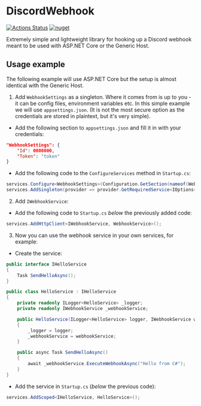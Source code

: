 # DiscordWebhook

[![Actions Status](https://github.com/TraceLD/DiscordWebhook/workflows/build/badge.svg)](https://github.com/TraceLD/DiscordWebhook/actions)
[![nuget](https://img.shields.io/nuget/v/TraceLd.DiscordWebhook)](https://www.nuget.org/packages/TraceLd.DiscordWebhook/)

Extremely simple and lightweight library for hooking up a Discord webhook meant to be used with ASP.NET Core or the Generic Host.

## Usage example

The following example will use ASP.NET Core but the setup is almost identical with the Generic Host.

1. Add `WebhookSettings` as a singleton. Where it comes from is up to you - it can be config files, environment variables etc. In this simple example we will use `appsettings.json`. (It is not the most secure option as the credentials are stored in plaintext, but it's very simple).

- Add the following section to `appsettings.json` and fill it in with your credentials:

```json
"WebhookSettings": {
    "Id": 0000000,
    "Token": "token"
}
```

- Add the following code to the `ConfigureServices` method in `Startup.cs`:

```cs
services.Configure<WebhookSettings>(Configuration.GetSection(nameof(WebhookSettings)));
services.AddSingleton(provider => provider.GetRequiredService<IOptions<WebhookSettings>>().Value);
```

2. Add `IWebhookService`:

- Add the following code to `Startup.cs` *below* the previously added code:

```cs
services.AddHttpClient<IWebhookService, WebhookService>();
```

3. Now you can use the webhook service in your own services, for example:

- Create the service:

```cs
public interface IHelloService
{
    Task SendHelloAsync();
}

public class HelloService : IHelloService
{
    private readonly ILogger<HelloService> _logger;
    private readonly IWebhookService _webhookService;

    public HelloService(ILogger<HelloService> logger, IWebhookService webhookService)
    {
        _logger = logger;
        _webhookService = webhookService;
    }

    public async Task SendHelloAsync()
    {
        await _webhookService.ExecuteWebhookAsync("Hello from C#");
    }
}
```

- Add the service in `Startup.cs` (*below* the previous code):

```cs
services.AddScoped<IHelloService, HelloService>();
```